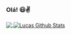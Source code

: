 ### Olá! 😃✌


<a href="https://github.com/L-Serodio">
  <img align="center" src="https://github-readme-stats.anuraghazra1.vercel.app/api/top-langs/?username=L-Serodio&layout=compact&theme=radical" />
</a>

<a href="https://github.com/L-Serodio">
<img align="center" alt="Lucas Github Stats" src="https://github-readme-stats.codestackr.vercel.app/api?username=L-Serodio&show_icons=true&hide_border=true&count_private=true&include_all_commits=true&theme=radical" /></a>



